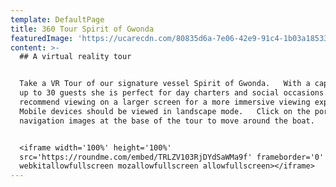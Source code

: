 ```yaml
---
template: DefaultPage
title: 360 Tour Spirit of Gwonda
featuredImage: 'https://ucarecdn.com/80835d6a-7e06-42e9-91c4-1b03a185336e/'
content: >-
  ## A virtual reality tour


  Take a VR Tour of our signature vessel Spirit of Gwonda.   With a capacity of
  up to 30 guests she is perfect for day charters and social occasions.   We
  recommend viewing on a larger screen for a more immersive viewing experience. 
  Mobile devices should be viewed in landscape mode.   Click on the portals or
  navigation images at the base of the tour to move around the boat.  


  <iframe width='100%' height='100%'
  src='https://roundme.com/embed/TRLZV103RjDYdSaWMa9f' frameborder='0'
  webkitallowfullscreen mozallowfullscreen allowfullscreen></iframe>
---
```


